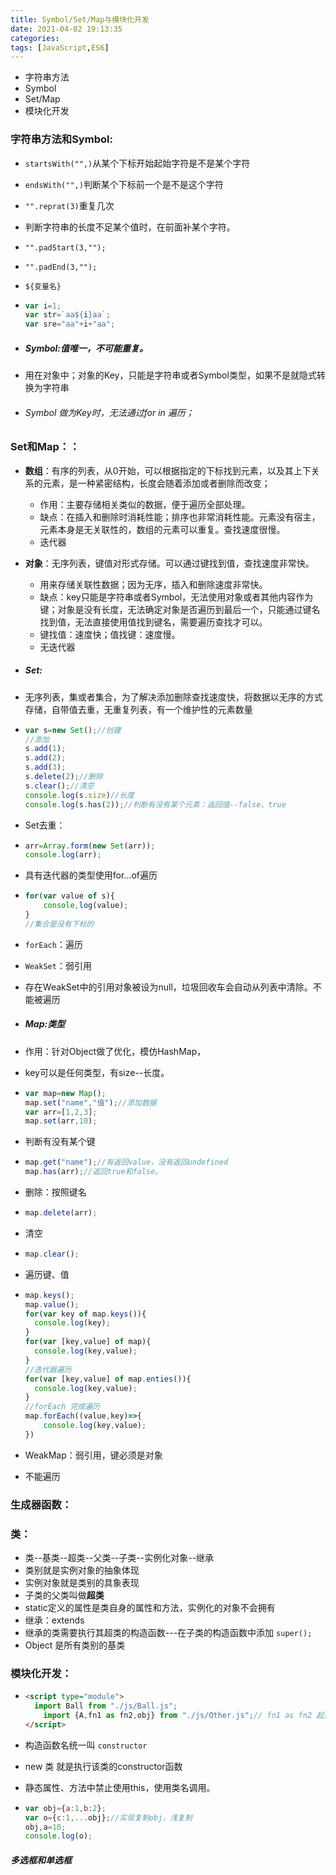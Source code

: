 ```yaml
---
title: Symbol/Set/Map与模块化开发
date: 2021-04-02 19:13:35
categories:
tags: [JavaScript,ES6]
---
```


- 字符串方法
- Symbol
- Set/Map
- 模块化开发

<!--more-->

### 字符串方法和Symbol:

- `startsWith("",)`从某个下标开始起始字符是不是某个字符

- `endsWith("",)`判断某个下标前一个是不是这个字符

- `"".reprat(3)`重复几次

- 判断字符串的长度不足某个值时，在前面补某个字符。

- `"".padStart(3,"");`

- `"".padEnd(3,"");`

- `${变量名}`

- ```javascript
  var i=1;
  var str=`aa${i}aa`;
  var sre="aa"+i+"aa";
  ```

- ##### Symbol:值唯一，不可能重复。

- 用在对象中；对象的Key，只能是字符串或者Symbol类型，如果不是就隐式转换为字符串

- ###### Symbol 做为Key时，无法通过for in 遍历；

### Set和Map：：

- **数组**：有序的列表，从0开始，可以根据指定的下标找到元素，以及其上下关系的元素，是一种紧密结构，长度会随着添加或者删除而改变；

  - 作用：主要存储相关类似的数据，便于遍历全部处理。
  - 缺点：在插入和删除时消耗性能；排序也非常消耗性能。元素没有宿主，元素本身是无关联性的，数组的元素可以重复。查找速度很慢。
  - 迭代器

- **对象**：无序列表，键值对形式存储。可以通过键找到值，查找速度非常快。

  - 用来存储关联性数据；因为无序，插入和删除速度非常快。
  - 缺点：key只能是字符串或者Symbol，无法使用对象或者其他内容作为键；对象是没有长度，无法确定对象是否遍历到最后一个，只能通过键名找到值，无法直接使用值找到键名，需要遍历查找才可以。
  - 键找值：速度快；值找键：速度慢。
  - 无迭代器

- ##### Set:

- 无序列表，集或者集合，为了解决添加删除查找速度快，将数据以无序的方式存储，自带值去重，无重复列表，有一个维护性的元素数量

- ```javascript
  var s=new Set();//创建
  //添加
  s.add(1);
  s.add(2);
  s.add(3);
  s.delete(2);//删除
  s.clear();//清空
  console.log(s.size)//长度
  console.log(s.has(2));//判断有没有某个元素：返回值--false、true
  ```

- Set去重：

- ```javascript
  arr=Array.form(new Set(arr));
  console.log(arr);
  ```

- 具有迭代器的类型使用for...of遍历

- ```javascript
  for(var value of s){
      console,log(value);
  }
  //集合是没有下标的
  ```

- `forEach`：遍历

- `WeakSet`：弱引用

- 存在WeakSet中的引用对象被设为null，垃圾回收车会自动从列表中清除。不能被遍历

- ##### Map:类型

- 作用：针对Object做了优化，模仿HashMap，

- key可以是任何类型，有size--长度。

- ```javascript
  var map=new Map();
  map.set("name","值");//添加数据
  var arr=[1,2,3];
  map.set(arr,10);
  ```

- 判断有没有某个键

- ```javascript
  map.get("name");//有返回value，没有返回undefined
  map.has(arr);//返回true和false。
  ```

- 删除：按照键名

- ```javascript
  map.delete(arr);
  ```

- 清空

- ```javascript
  map.clear();
  ```

- 遍历键、值

- ```javascript
  map.keys();
  map.value();
  for(var key of map.keys()){
  	console.log(key);
  }
  for(var [key,value] of map){
  	console.log(key,value);
  }
  //迭代器遍历
  for(var [key,value] of map.enties()){
  	console.log(key,value);
  }
  //forEach 完成遍历
  map.forEach((value,key)=>{
      console.log(key,value);
  })
  ```

- WeakMap：弱引用，键必须是对象

- 不能遍历

### 生成器函数：

### 类：

- 类--基类--超类--父类--子类--实例化对象--继承
- 类别就是实例对象的抽象体现
- 实例对象就是类别的具象表现
- 子类的父类叫做**超类**
- static定义的属性是类自身的属性和方法，实例化的对象不会拥有
- 继承：extends
- 继承的类需要执行其超类的构造函数---在子类的构造函数中添加 `super();`
- Object 是所有类别的基类

### 模块化开发：

- ```html
  <script type="module">
  	import Ball from "./js/Ball.js";
      import {A,fn1 as fn2,obj} from "./js/Other.js";// fn1 as fn2 起别名
  </script>
  ```

- 构造函数名统一叫 `constructor`

- new 类  就是执行该类的constructor函数

- 静态属性、方法中禁止使用this，使用类名调用。

- ```javascript
  var obj={a:1,b:2};
  var o={c:1,...obj};//实现复制obj，浅复制
  obj,a=10;
  console.log(o);
  ```

##### 多选框和单选框